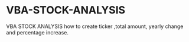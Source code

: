 # VBA-STOCK-ANALYSIS
VBA STOCK ANALYSIS how to create ticker ,total amount, yearly change and percentage increase. 
